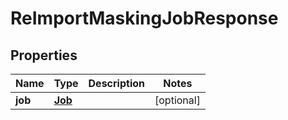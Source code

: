 

# ReImportMaskingJobResponse


## Properties

Name | Type | Description | Notes
------------ | ------------- | ------------- | -------------
**job** | [**Job**](Job.md) |  |  [optional]



